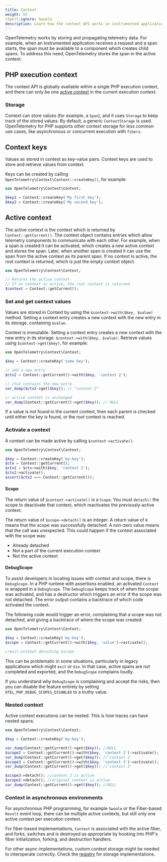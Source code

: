 ```yaml
---
title: Context
weight: 55
cSpell:ignore: Swoole
description: Learn how the context API works in instrumented applications.
---
```


OpenTelemetry works by storing and propagating telemetry data. For example, when
an instrumented application receives a request and a span starts, the span must
be available to a component which creates child spans. To address this need,
OpenTelemetry stores the span in the active context.

## PHP execution context

The context API is globally available within a single PHP execution context, and
there can only be one [active context](#active-context) in the current execution
context.

### Storage

Context can store values (for example, a `Span`), and it uses `Storage` to keep
track of the stored values. By default, a generic `ContextStorage` is used.
OpenTelemetry for PHP supports other context storage for less common use cases,
like asynchronous or concurrent execution with `fibers`.

## Context keys

Values as stored in context as key-value pairs. Context keys are used to store
and retrieve values from context.

Keys can be created by calling `OpenTelemetry\Context\Context::createKey()`, for
example:

```php
use OpenTelemetry\Context\Context;

$key1 = Context::createKey('My first key');
$key2 = Context::createKey('My second key');
```

## Active context

The active context is the context which is returned by `Context::getCurrent()`.
The context object contains entries which allow telemetry components to
communicate with each other. For example, when a span is created it can be
activated, which creates a new active context and stores the span. Later, when
another span is created it can use the span from the active context as its
parent span. If no context is active, the root context is returned, which is
just the empty context object.

```php
use OpenTelemetry\Context\Context;

// Returns the active context
// If no context is active, the root context is returned
$context = Context::getCurrent();
```

### Set and get context values

Values are stored in Context by using the `$context->with($key, $value)` method.
Setting a context entry creates a new context with the new entry in its storage,
containing `$value`.

Context is immutable. Setting a context entry creates a new context with the new
entry in its storage: `$context->with($key, $value)`. Retrieve values using
`$context->get($key)`, for example:

```php
use OpenTelemetry\Context\Context;

$key = Context::createKey('some key');

// add a new entry
$ctx2 = Context::getCurrent()->with($key, 'context 2');

// ctx2 contains the new entry
var_dump($ctx2->get($key)); // "context 2"

// active context is unchanged
var_dump(Context::getCurrent()->get($key)); // NULL
```

If a value is not found in the current context, then each parent is checked
until either the key is found, or the root context is reached.

### Activate a context

A context can be made active by calling `$context->activate()`.

```php
use OpenTelemetry\Context\Context;

$key = Context::createKey('my-key');
$ctx = Context::getCurrent();
$ctx2 = $ctx->with($key, 'context 2');
$ctx2->activate();
assert($ctx2 === Context::getCurrent());
```

#### Scope

The return value of `$context->activate()` is a `Scope`. You must `detach()` the
scope to deactivate that context, which reactivates the previously-active
context.

The return value of `$scope->detach()` is an integer. A return value of `0`
means that the scope was successfully detached. A non-zero value means that the
call was unexpected. This could happen if the context associated with the scope
was:

- Already detached
- Not a part of the current execution context
- Not the active context

#### DebugScope

To assist developers in locating issues with context and scope, there is
`DebugScope`. In a PHP runtime with assertions enabled, an activated `Context`
is wrapped in a `DebugScope`. The `DebugScope` keeps track of when the scope was
activated, and has a destructor which triggers an error if the scope was not
detached. The error output contains a backtrace of which code activated the
context.

The following code would trigger an error, complaining that a scope was not
detached, and giving a backtrace of where the scope was created:

```php
use OpenTelemetry\Context\Context;

$key = Context::createKey('my-key');
$scope = Context::getCurrent()->with($key, 'value')->activate();

//exit without detaching $scope
```

This can be problematic in some situations, particularly in legacy applications
which might `exit` or `die`. In that case, active spans are not completed and
exported, and the `DebugScope` complains loudly.

If you understand why `DebugScope` is complaining and accept the risks, then you
can disable the feature entirely by setting `OTEL_PHP_DEBUG_SCOPES_DISABLED` to
a truthy value.

### Nested context

Active context executions can be nested. This is how traces can have nested
spans:

```php
use OpenTelemetry\Context\Context;

$key = Context::createKey('my-key');

var_dump(Context::getCurrent()->get($key)); //NULL
$scope2 = Context::getCurrent()->with($key, 'context 2')->activate();
var_dump(Context::getCurrent()->get($key)); //'context 2'
$scope3 = Context::getCurrent()->with($key, 'context 3')->activate();
var_dump(Context::getCurrent()->get($key)); //'context 3'

$scope3->detach(); //context 2 is active
$scope2->detach(); //original context is active
var_dump(Context::getCurrent()->get($key)); //NULL
```

### Context in asynchronous environments

For asynchronous PHP programming, for example `Swoole` or the Fiber-based
`Revolt` event loop, there can be multiple active contexts, but still only one
active context per execution context.

For fiber-based implementations, `Context` is associated with the active fiber,
and forks, switches and is destroyed as appropriate by hooking into PHP's fiber
initialization, forking, and destruction handlers.

For other async implementations, custom context storage might be needed to
interoperate correctly. Check the [registry](/ecosystem/registry/?language=php)
for storage implementations.
